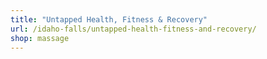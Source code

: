 ```yaml
---
title: "Untapped Health, Fitness & Recovery"
url: /idaho-falls/untapped-health-fitness-and-recovery/
shop: massage
---
```

